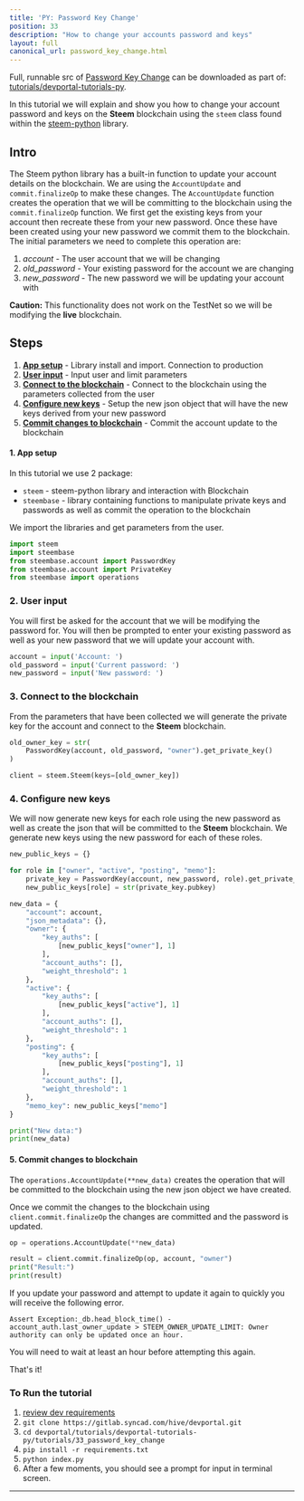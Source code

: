 ```yaml
---
title: 'PY: Password Key Change'
position: 33
description: "How to change your accounts password and keys"
layout: full
canonical_url: password_key_change.html
---              
```

<span class="fa-pull-left top-of-tutorial-repo-link"><span class="first-word">Full</span>, runnable src of [Password Key Change](https://gitlab.syncad.com/hive/devportal/-/tree/develop/tutorials/devportal-tutorials-py/tutorials/33_password_key_change) can be downloaded as part of: [tutorials/devportal-tutorials-py](https://gitlab.syncad.com/hive/devportal/-/tree/develop/tutorials/devportal-tutorials-py).</span>
<br>



In this tutorial we will explain and show you how to change your account password and keys on the **Steem** blockchain using the `steem` class found within the [steem-python](https://github.com/steemit/steem-python) library.

## Intro

The Steem python library has a built-in function to update your account details on the blockchain. We are using the `AccountUpdate` and `commit.finalizeOp` to make these changes. The `AccountUpdate` function creates the operation that we will be committing to the blockchain using the `commit.finalizeOp` function. We first get the existing keys from your account then recreate these from your new password. Once these have been created using your new password we commit them to the blockchain. The initial parameters we need to complete this operation are:

1.  _account_ - The user account that we will be changing
1.  _old_password_ - Your existing password for the account we are changing
1.  _new_password_ - The new password we will be updating your account with

**Caution:**
This functionality does not work on the TestNet so we will be modifying the **live** blockchain.

## Steps

1.  [**App setup**](#setup) - Library install and import. Connection to production
1.  [**User input**](#input) - Input user and limit parameters
1.  [**Connect to the blockchain**](#connection) - Connect to the blockchain using the parameters collected from the user
1.  [**Configure new keys**](#configure) - Setup the new json object that will have the new keys derived from your new password
1.  [**Commit changes to blockchain**](#commit) - Commit the account update to the blockchain

#### 1. App setup <a name="setup"></a>

In this tutorial we use 2 package:

- `steem` - steem-python library and interaction with Blockchain
- `steembase` - library containing functions to manipulate private keys and passwords as well as commit the operation to the blockchain

We import the libraries and get parameters from the user.

```python
import steem
import steembase
from steembase.account import PasswordKey
from steembase.account import PrivateKey
from steembase import operations
```

### 2. User input<a name="input"></a>

You will first be asked for the account that we will be modifying the password for. You will then be prompted to enter your existing password as well as your new password that we will update your account with.

```python
account = input('Account: ')
old_password = input('Current password: ')
new_password = input('New password: ')
```

### 3. Connect to the blockchain<a name="connection"></a>

From the parameters that have been collected we will generate the private key for the account and connect to the **Steem** blockchain. 

```python
old_owner_key = str(
    PasswordKey(account, old_password, "owner").get_private_key()
)

client = steem.Steem(keys=[old_owner_key])
```

### 4. Configure new keys<a name="configure"></a>

We will now generate new keys for each role using the new password as well as create the json that will be committed to the **Steem** blockchain. We generate new keys using the new password for each of these roles.

```python
new_public_keys = {}

for role in ["owner", "active", "posting", "memo"]:
    private_key = PasswordKey(account, new_password, role).get_private_key()
    new_public_keys[role] = str(private_key.pubkey)

new_data = {
    "account": account,
    "json_metadata": {},
    "owner": {
        "key_auths": [
            [new_public_keys["owner"], 1]
        ],
        "account_auths": [],
        "weight_threshold": 1
    },
    "active": {
        "key_auths": [
            [new_public_keys["active"], 1]
        ],
        "account_auths": [],
        "weight_threshold": 1
    },
    "posting": {
        "key_auths": [
            [new_public_keys["posting"], 1]
        ],
        "account_auths": [],
        "weight_threshold": 1
    },
    "memo_key": new_public_keys["memo"]
}

print("New data:")
print(new_data)
```

#### 5. Commit changes to blockchain <a name="commit"></a>

The `operations.AccountUpdate(**new_data)` creates the operation that will be committed to the blockchain using the new json object we have created.

Once we commit the changes to the blockchain using `client.commit.finalizeOp` the changes are committed and the password is updated.

```python
op = operations.AccountUpdate(**new_data)

result = client.commit.finalizeOp(op, account, "owner")
print("Result:")
print(result)
```

If you update your password and attempt to update it again to quickly you will receive the following error.

```
Assert Exception:_db.head_block_time() - account_auth.last_owner_update > STEEM_OWNER_UPDATE_LIMIT: Owner authority can only be updated once an hour.
```

You will need to wait at least an hour before attempting this again.

That's it!

### To Run the tutorial

1.  [review dev requirements](getting_started)
1.  `git clone https://gitlab.syncad.com/hive/devportal.git`
1.  `cd devportal/tutorials/devportal-tutorials-py/tutorials/33_password_key_change`
1.  `pip install -r requirements.txt`
1.  `python index.py`
1.  After a few moments, you should see a prompt for input in terminal screen.


---
